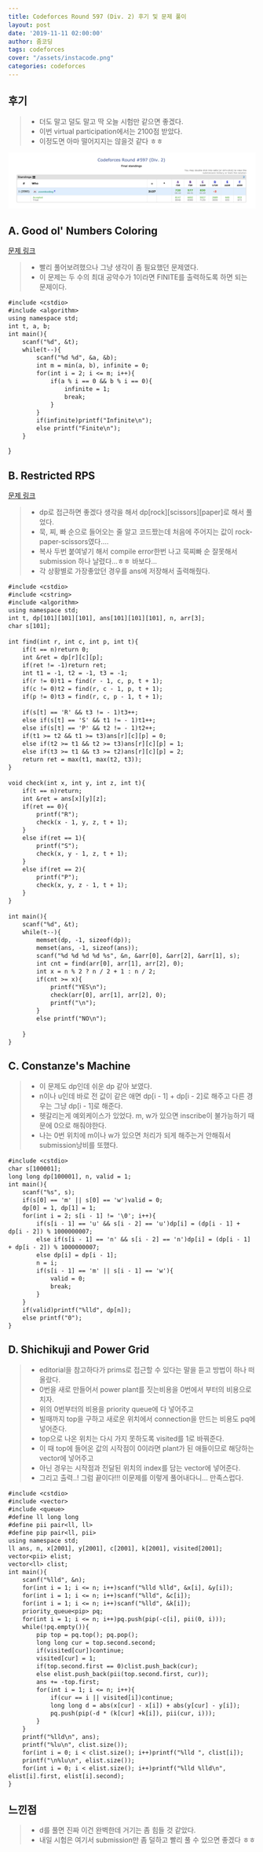 ```yaml
---
title: Codeforces Round 597 (Div. 2) 후기 및 문제 풀이
layout: post
date: '2019-11-11 02:00:00'
author: 줌코딩
tags: codeforces
cover: "/assets/instacode.png"
categories: codeforces
---
```


## 후기

>* 더도 말고 덜도 말고 딱 오늘 시험만 같으면 좋겠다.
>* 이번 virtual participation에서는 2100점 받았다.
>* 이정도면 아마 떨어지지는 않을것 같다 ㅎㅎ

![사진](/assets/codeforces-597.png)

## A. Good ol' Numbers Coloring

[문제 링크](https://codeforces.com/contest/1245/problem/A)

>* 빨리 풀어보려했으나 그냥 생각이 좀 필요했던 문제였다.
>* 이 문제는 두 수의 최대 공약수가 1이라면 FINITE를 출력하도록 하면 되는 문제이다.

    #include <cstdio>
    #include <algorithm>
    using namespace std;
    int t, a, b;
    int main(){
        scanf("%d", &t);
        while(t--){
            scanf("%d %d", &a, &b);
            int m = min(a, b), infinite = 0;
            for(int i = 2; i <= m; i++){
                if(a % i == 0 && b % i == 0){
                    infinite = 1;
                    break;
                }
            }
            if(infinite)printf("Infinite\n");
            else printf("Finite\n");
        }
}

## B. Restricted RPS

[문제 링크](https://codeforces.com/contest/1245/problem/B)

>* dp로 접근하면 좋겠다 생각을 해서 dp[rock][scissors][paper]로 해서 풀었다.
>* 묵, 찌, 빠 순으로 들어오는 줄 알고 코드짰는데 처음에 주어지는 값이 rock-paper-scissors였다....
>* 복사 두번 붙여넣기 해서 compile error한번 나고 묵찌빠 순 잘못해서 submission 하나 날렸다...ㅎㅎ 바보다...
>* 각 상황별로 가장좋았던 경우를 ans에 저장해서 출력해줬다.

    #include <cstdio>
    #include <cstring>
    #include <algorithm>
    using namespace std;
    int t, dp[101][101][101], ans[101][101][101], n, arr[3];
    char s[101];

    int find(int r, int c, int p, int t){
        if(t == n)return 0;
        int &ret = dp[r][c][p];
        if(ret != -1)return ret;
        int t1 = -1, t2 = -1, t3 = -1;
        if(r != 0)t1 = find(r - 1, c, p, t + 1);
        if(c != 0)t2 = find(r, c - 1, p, t + 1);
        if(p != 0)t3 = find(r, c, p - 1, t + 1);

        if(s[t] == 'R' && t3 != - 1)t3++;
        else if(s[t] == 'S' && t1 != - 1)t1++;
        else if(s[t] == 'P' && t2 != - 1)t2++;
        if(t1 >= t2 && t1 >= t3)ans[r][c][p] = 0;
        else if(t2 >= t1 && t2 >= t3)ans[r][c][p] = 1;
        else if(t3 >= t1 && t3 >= t2)ans[r][c][p] = 2;
        return ret = max(t1, max(t2, t3));
    }

    void check(int x, int y, int z, int t){
        if(t == n)return;
        int &ret = ans[x][y][z];
        if(ret == 0){
            printf("R");
            check(x - 1, y, z, t + 1);
        }
        else if(ret == 1){
            printf("S");
            check(x, y - 1, z, t + 1);
        }
        else if(ret == 2){
            printf("P");
            check(x, y, z - 1, t + 1);
        }
    }

    int main(){
        scanf("%d", &t);
        while(t--){
            memset(dp, -1, sizeof(dp));
            memset(ans, -1, sizeof(ans));
            scanf("%d %d %d %d %s", &n, &arr[0], &arr[2], &arr[1], s);
            int cnt = find(arr[0], arr[1], arr[2], 0);
            int x = n % 2 ? n / 2 + 1 : n / 2;
            if(cnt >= x){
                printf("YES\n");
                check(arr[0], arr[1], arr[2], 0);
                printf("\n");
            }
            else printf("NO\n");

        }
    }

## C. Constanze's Machine

>* 이 문제도 dp인데 쉬운 dp 같아 보였다.
>* n이나 u인데 바로 전 값이 같은 애면 dp[i - 1] + dp[i - 2]로 해주고 다른 경우는 그냥 dp[i - 1]로 해준다.
>* 헷갈리는게 예외케이스가 있었다. m, w가 있으면 inscribe이 불가능하기 때문에 0으로 해줘야한다.
>* 나는 0번 위치에 m이나 w가 있으면 처리가 되게 해주는거 안해줘서 submission낭비를 또했다. 

    #include <cstdio>
    char s[100001];
    long long dp[100001], n, valid = 1;
    int main(){
        scanf("%s", s);
        if(s[0] == 'm' || s[0] == 'w')valid = 0;
        dp[0] = 1, dp[1] = 1;
        for(int i = 2; s[i - 1] != '\0'; i++){
            if(s[i - 1] == 'u' && s[i - 2] == 'u')dp[i] = (dp[i - 1] + dp[i - 2]) % 1000000007;
            else if(s[i - 1] == 'n' && s[i - 2] == 'n')dp[i] = (dp[i - 1] + dp[i - 2]) % 1000000007;
            else dp[i] = dp[i - 1];
            n = i;
            if(s[i - 1] == 'm' || s[i - 1] == 'w'){
                valid = 0;
                break;
            }
        }
        if(valid)printf("%lld", dp[n]);
        else printf("0");
    }

## D. Shichikuji and Power Grid

>* editorial을 참고하다가 prims로 접근할 수 있다는 말을 듣고 방법이 하나 떠올랐다.
>* 0번을 새로 만들어서 power plant를 짓는비용을 0번에서 부터의 비용으로 치자.
>* 위의 0번부터의 비용을 priority queue에 다 넣어주고
>* 빌때까지 top을 구하고 새로운 위치에서 connection을 만드는 비용도 pq에 넣어준다.
>* top으로 나온 위치는 다시 가지 못하도록 visited를 1로 바꿔준다.
>* 이 때 top에 들어온 값의 시작점이 0이라면 plant가 된 애들이므로 해당하는 vector에 넣어주고
>* 아닌 경우는 시작점과 전달된 위치의 index를 담는 vector에 넣어준다.
>* 그리고 출력..! 그럼 끝이다!!! 이문제를 이렇게 풀어내다니... 만족스럽다.

    #include <cstdio>
    #include <vector>
    #include <queue>
    #define ll long long
    #define pii pair<ll, ll>
    #define pip pair<ll, pii>
    using namespace std;
    ll ans, n, x[2001], y[2001], c[2001], k[2001], visited[2001];
    vector<pii> elist;
    vector<ll> clist;
    int main(){
        scanf("%lld", &n);
        for(int i = 1; i <= n; i++)scanf("%lld %lld", &x[i], &y[i]);
        for(int i = 1; i <= n; i++)scanf("%lld", &c[i]);
        for(int i = 1; i <= n; i++)scanf("%lld", &k[i]);
        priority_queue<pip> pq;
        for(int i = 1; i <= n; i++)pq.push(pip(-c[i], pii(0, i)));
        while(!pq.empty()){
            pip top = pq.top(); pq.pop();
            long long cur = top.second.second;
            if(visited[cur])continue;
            visited[cur] = 1;
            if(top.second.first == 0)clist.push_back(cur);
            else elist.push_back(pii(top.second.first, cur));
            ans += -top.first;
            for(int i = 1; i <= n; i++){
                if(cur == i || visited[i])continue;
                long long d = abs(x[cur] - x[i]) + abs(y[cur] - y[i]);
                pq.push(pip(-d * (k[cur] +k[i]), pii(cur, i)));
            }
        }
        printf("%lld\n", ans);
        printf("%lu\n", clist.size());
        for(int i = 0; i < clist.size(); i++)printf("%lld ", clist[i]);
        printf("\n%lu\n", elist.size());
        for(int i = 0; i < elist.size(); i++)printf("%lld %lld\n", elist[i].first, elist[i].second);
    }

## 느낀점

>* d를 풀면 진짜 이건 완벽한데 거기는 좀 힘들 것 같았다.
>* 내일 시험은 여기서 submission만 좀 덜하고 빨리 풀 수 있으면 좋겠다 ㅎㅎ
